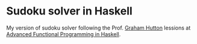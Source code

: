 # Sudoku solver in Haskell

My version of sudoku solver following the Prof. [Graham Hutton](https://www.cs.nott.ac.uk/~pszgmh/) lessions at [Advanced Functional Programming in Haskell](https://www.youtube.com/playlist?list=PLF1Z-APd9zK5uFc8FKr_di9bfsYv8-lbc).
